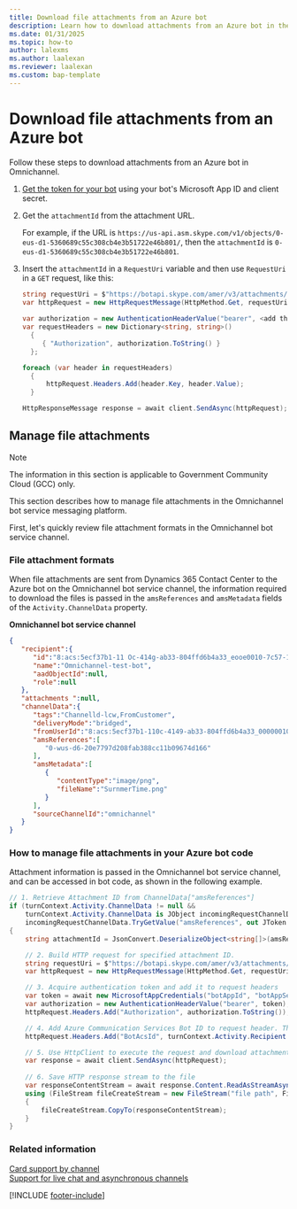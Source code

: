 ```yaml
---
title: Download file attachments from an Azure bot
description: Learn how to download attachments from an Azure bot in the Microsoft Teams channel.
ms.date: 01/31/2025
ms.topic: how-to
author: lalexms
ms.author: laalexan
ms.reviewer: laalexan
ms.custom: bap-template
---
```

# Download file attachments from an Azure bot


Follow these steps to download attachments from an Azure bot in Omnichannel.

1. [Get the token for your bot](/azure/bot-service/rest-api/bot-framework-rest-connector-authentication?view=azure-bot-service-4.0&preserve-view=true) using your bot's Microsoft App ID and client secret.

1. Get the `attachmentId` from the attachment URL.

   For example, if the URL is `https://us-api.asm.skype.com/v1/objects/0-eus-d1-5360689c55c308cb4e3b51722e46b801/`, then the `attachmentId` is `0-eus-d1-5360689c55c308cb4e3b51722e46b801`.

1. Insert the `attachmentId` in a `RequestUri` variable and then use  `RequestUri` in a `GET` request, like this:

    ```csharp
    string requestUri = $"https://botapi.skype.com/amer/v3/attachments/{attachmentId}/views/original";
    var httpRequest = new HttpRequestMessage(HttpMethod.Get, requestUri);
     
    var authorization = new AuthenticationHeaderValue("bearer", <add the botToken here>);
    var requestHeaders = new Dictionary<string, string>()
      {
         { "Authorization", authorization.ToString() }
      };
    
    foreach (var header in requestHeaders)
      {
          httpRequest.Headers.Add(header.Key, header.Value);
      }
    
    HttpResponseMessage response = await client.SendAsync(httpRequest);
    ```

## Manage file attachments

> [!NOTE]
> The information in this section is applicable to Government Community Cloud (GCC) only.

This section describes how to manage file attachments in the Omnichannel bot service messaging platform.

First, let's quickly review file attachment formats in the Omnichannel bot service channel.

### File attachment formats

When file attachments are sent from Dynamics 365 Contact Center to the Azure bot on the Omnichannel bot service channel, the information required to download the files is passed in the `amsReferences` and `amsMetadata` fields of the `Activity.ChannelData` property.

**Omnichannel bot service channel**

```json
{
   "recipient":{
      "id":"8:acs:5ecf37b1-11 Oc-414g-ab33-804ffd6b4a33_eooe0010-7c57-1ceb-nec-113aOdOOb272",
      "name":"Omnichannel-test-bot",
      "aadObjectId":null,
      "role":null
   },
   "attachments ":null,
   "channelData":{
      "tags":"Channelld-lcw,FromCustomer",
      "deliveryMode":"bridged",
      "fromUserId":"8:acs:5ecf37b1-110c-4149-ab33-804ffd6b4a33_00000010-61 b9-ab1 d-3dfe-9c3aOd009ea4",
      "amsReferences":[
         "0-wus-d6-20e7797d208fab388cc11b09674d166"
      ],
      "amsMetadata":[
         {
            "contentType":"image/png",
            "fileName":"SurnmerTime.png"
         }
      ],
      "sourceChannelId":"omnichannel"
   }
}
```

### How to manage file attachments in your Azure bot code

Attachment information is passed in the Omnichannel bot service channel, and can be accessed in bot code, as shown in the following example.

```csharp
// 1. Retrieve Attachment ID from ChannelData["amsReferences"]
if (turnContext.Activity.ChannelData != null &&
    turnContext.Activity.ChannelData is JObject incomingRequestChannelData &&
    incomingRequestChannelData.TryGetValue("amsReferences", out JToken amsReferencesArray))
{
    string attachmentId = JsonConvert.DeserializeObject<string[]>(amsReferencesArray.ToString()).FirstOrDefault();

    // 2. Build HTTP request for specified attachment ID.
    string requestUri = $"https://botapi.skype.com/amer/v3/attachments/{attachmentId}/views/original";
    var httpRequest = new HttpRequestMessage(HttpMethod.Get, requestUri);

    // 3. Acquire authentication token and add it to request headers
    var token = await new MicrosoftAppCredentials("botAppId", "botAppSecret").GetTokenAsync();
    var authorization = new AuthenticationHeaderValue("bearer", token);
    httpRequest.Headers.Add("Authorization", authorization.ToString());

    // 4. Add Azure Communication Services Bot ID to request header. This is required to achieve good download performance.
    httpRequest.Headers.Add("BotAcsId", turnContext.Activity.Recipient.Id);

    // 5. Use HttpClient to execute the request and download attachment
    var response = await client.SendAsync(httpRequest);
    
    // 6. Save HTTP response stream to the file
    var responseContentStream = await response.Content.ReadAsStreamAsync();
    using (FileStream fileCreateStream = new FileStream("file path", FileMode.Create))
    {
        fileCreateStream.CopyTo(responseContentStream);
    }
}

```

### Related information

[Card support by channel](/azure/bot-service/bot-service-channels-reference?view=azure-bot-service-4.0#card-support-by-channel&preserve-view=true)  
[Support for live chat and asynchronous channels](../administer/card-support-in-channels.md)   

[!INCLUDE [footer-include](../../includes/footer-banner.md)]